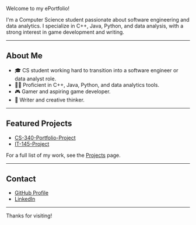 Welcome to my ePortfolio!

I'm a Computer Science student passionate about software engineering and data analytics. I specialize in C++, Java, Python, and data analysis, with a strong interest in game development and writing.

---

## About Me

- 🎓 CS student working hard to transition into a software engineer or data analyst role.
- 👩‍💻 Proficient in C++, Java, Python, and data analytics tools.
- 🎮 Gamer and aspiring game developer.
- 📝 Writer and creative thinker.

---

## Featured Projects

- [CS-340-Portfolio-Project](https://github.com/MadelineJMeyers/CS-340-Portfolio-Project)
- [IT-145-Project](https://github.com/MadelineJMeyers/IT-145-Project)

For a full list of my work, see the [Projects](projects.md) page.

---

## Contact

- [GitHub Profile](https://github.com/MadelineJMeyers)
- [LinkedIn](#) <!-- Add your LinkedIn URL here -->

---

Thanks for visiting!